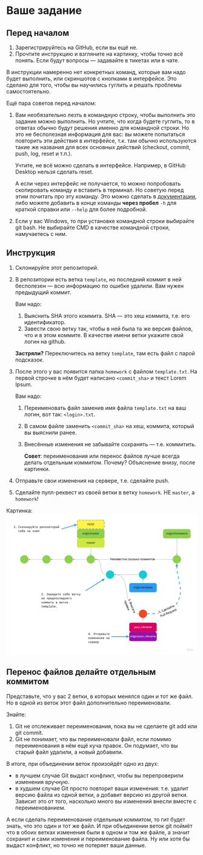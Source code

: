 # Ваше задание

## Перед началом

1. Зарегистрируйтесь на GitHub, если вы ещё не.
2. Прочтите инструкцию и взгляните на картинку, чтобы точно всё понять. Если будут вопросы — задавайте в тикетах или в чате.

В инструкции намеренно нет конкретных команд, которые вам надо будет выполнить, или скриншотов с кнопками в интерфейсе. Это сделано для того, чтобы вы научились гуглить и решать проблемы самостоятельно.

Ещё пара советов перед началом:
1. Вам необязательно лезть в командную строку, чтобы выполнить это задание можно выполнить. Но учтите, что когда будете гуглить, то в ответах обычно будут решения именно для командной строки. Но это не бесполезная информация для вас: вы можете попытаться повторить эти действия в интерфейсе, т.к. там обычно используются такие же названия для всех основных действий (checkout, commit, push, log, reset и т.п.).

   Учтите, не всё можно сделать в интерфейсе. Например, в GitHub Desktop нельзя сделать reset.

   А если через интерфейс не получается, то можно попробовать скопировать команду и вставить в терминал. Но советую перед этим  почитать про эту команду. Это можно сделать в [документации](https://git-scm.com/docs), либо можете добавить в конце команды **через пробел** `-h` для краткой справки или `--help` для более подробной.
2. Если у вас Windows, то при установке командной строки выбирайте git bash. Не выбирайте CMD в качестве командной строки, намучаетесь с ним.

## Инструкция

1. Склонируйте этот репозиторий.
2. В репозитории есть ветка `template`, но последний коммит в ней бесполезен — всю информацию по ошибке удалили. Вам нужен предыдущий коммит.

   Вам надо:
   1. Выяснить SHA этого коммита. SHA — это хеш коммита, т.е. его идентификатор.
   2. Завести свою ветку так, чтобы в ней была та же версия файлов, что и в этом коммите. В качестве имени ветки укажите свой логин на github.

   **Застряли?** Переключитесь на ветку `template`, там есть файл с парой подсказок.
3. После этого у вас появится папка `homework` с файлом `template.txt`.
   На первой строчке в нём будет написано `<commit_sha>` и текст Lorem Ipsum.

   Вам надо:
   1. Переименовать файл заменив имя файла `template.txt` на ваш логин, вот так: `<login>.txt`.
   2. В самом файле заменить `<commit_sha>` на хеш, коммита, который вы выяснили ранее.
   3. Внесённые изменения не забывайте сохранять — т.е. коммитить.

      **Совет**: переименования или перенос файлов лучше всегда делать отдельным коммитом. Почему? Объяснение внизу, после картинки.
4. Отправьте свои изменения на сервере, т.е. сделайте push.
6. Сделайте пулл-реквест из своей ветки в ветку `homework`. НЕ `master`, а `homework`!

Картинка:
![здесь должна быть инструкция](instruction.jpg)

## Перенос файлов делайте отдельным коммитом

Представьте, что у вас 2 ветки, в которых менялся один и тот же файл. Но в одной из веток этот файл дополнительно переименовали.

Знайте:
1. Git не отслеживает переименования, пока вы не сделаете git add или git commit.
1. Git не понимает, что вы переименовали файл, если помимо переименования в нём ещё куча правок. Он подумает, что вы старый файл удалили, а новый добавили.

В итоге, при объединении веток произойдёт одно из двух:
* в лучшем случае Git выдаст конфликт, чтобы вы перепроверили изменения вручную.
* в худшем случае Git просто повторит ваши изменения: т.е. удалит версию файла из одной ветки, а добавит версию из другой ветки. Зависит это от того, насколько много вы изменений внесли вместе с переименованием.

А если сделать переименование отдельным коммитом, то гит будет знать, что это один и тот же файл. И при объединении веток git поймёт что в обоих ветках изменения были в одном и том же файле, а значит сохранит и сами изменения и переименование файла. Ну или хотя бы выдаст конфликт, но точно не потеряет ваши данные.